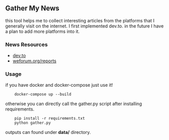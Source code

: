 ## **Gather My News**

this tool helps me to collect interesting articles from the platforms that I generally visit on the internet. I first implemented dev.to. in the future I have a plan to add more platforms into it.

### **News Resources**
-   [dev.to](https://dev.to/)
-   [weforum.org/reports](https://weforum.org/reports)

### **Usage**

if you have docker and docker-compose just use it!

```
    docker-compose up --build
```

otherwise you can directly call the gather.py script after installing requirements. 

```
    pip install -r requirements.txt
    python gather.py
```

outputs can found under **data/** directory.